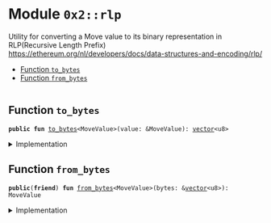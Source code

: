 
<a name="0x2_rlp"></a>

# Module `0x2::rlp`

Utility for converting a Move value to its binary representation in RLP(Recursive Length Prefix)
https://ethereum.org/nl/developers/docs/data-structures-and-encoding/rlp/


-  [Function `to_bytes`](#0x2_rlp_to_bytes)
-  [Function `from_bytes`](#0x2_rlp_from_bytes)


<pre><code></code></pre>



<a name="0x2_rlp_to_bytes"></a>

## Function `to_bytes`



<pre><code><b>public</b> <b>fun</b> <a href="rlp.md#0x2_rlp_to_bytes">to_bytes</a>&lt;MoveValue&gt;(value: &MoveValue): <a href="">vector</a>&lt;u8&gt;
</code></pre>



<details>
<summary>Implementation</summary>


<pre><code><b>public</b> <b>native</b> <b>fun</b> <a href="rlp.md#0x2_rlp_to_bytes">to_bytes</a>&lt;MoveValue&gt;(value: &MoveValue): <a href="">vector</a>&lt;u8&gt;;
</code></pre>



</details>

<a name="0x2_rlp_from_bytes"></a>

## Function `from_bytes`



<pre><code><b>public</b>(<b>friend</b>) <b>fun</b> <a href="rlp.md#0x2_rlp_from_bytes">from_bytes</a>&lt;MoveValue&gt;(bytes: &<a href="">vector</a>&lt;u8&gt;): MoveValue
</code></pre>



<details>
<summary>Implementation</summary>


<pre><code><b>public</b>(<b>friend</b>) <b>native</b> <b>fun</b> <a href="rlp.md#0x2_rlp_from_bytes">from_bytes</a>&lt;MoveValue&gt;(bytes: &<a href="">vector</a>&lt;u8&gt;): MoveValue;
</code></pre>



</details>
